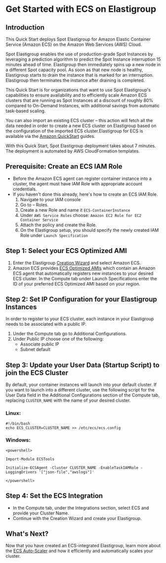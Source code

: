 # Get Started with ECS on Elastigroup

## Introduction

This Quick Start deploys Spot Elastigroup for Amazon Elastic Container Service (Amazon ECS) on the Amazon Web Services (AWS) Cloud.

Spot Elastigroup enables the use of production-grade Spot Instances by leveraging a prediction algorithm to predict the Spot Instance interruption 15 minutes ahead of time. Elastigroup then immediately spins up a new node in a different Spot capacity pool. As soon as that new node is healthy, Elastigroup starts to drain the instance that is marked for an interruption. Elastigroup then terminates the instance after draining is completed.

This Quick Start is for organizations that want to use Spot Elastigroup's capabilities to ensure availability and to efficiently scale Amazon ECS clusters that are running as Spot Instances at a discount of roughly 80% compared to On-Demand Instances, with additional savings from automatic task-based scaling.

You can also import an existing ECS cluster – this action will fetch all the data needed in order to create a new ECS cluster on Elastigroup based on the configuration of the imported ECS cluster.Elastigroup for ECS is available via the [Amazon QuickStart](https://aws.amazon.com/quickstart/architecture/spotinst-elastigroup/) guides.

With this Quick Start, Spot Elastigroup deployment takes about 7 minutes. The deployment is automated by AWS CloudFormation templates.

## Prerequisite: Create an ECS IAM Role

- Before the Amazon ECS agent can register container instance into a cluster, the agent must have IAM Role with appropriate account credentials.
- If you haven't done this already, here's how to create an ECS IAM Role.
  1. Navigate to your IAM console
  2. Go to – Roles.
  3. Create a new Role and name it `ECS-ContainerInstance`
  4. Under `AWS Service Roles` choose: `Amazon EC2 Role for EC2 Container Service`
  5. Attach the policy and create the Role.
  6. On the Elastigroup setup, you should specify the newly created IAM Role under `Launch Specification`

## Step 1: Select your ECS Optimized AMI

1. Enter the Elastigroup [Creation Wizard](https://console.spotinst.com/#/aws/ec2/elastigroup/create/setup) and select Amazon ECS.
2. Amazon ECS provides [ECS Optimized AMIs](https://docs.aws.amazon.com/AmazonECS/latest/developerguide/launch_container_instance.html) which contain an Amazon ECS agent that automatically registers new instances to your desired ECS cluster. In the Compute tab under Launch Specifications enter the ID of your preferred ECS Optimized AMI based on your region.

## Step 2: Set IP Configuration for your Elastigroup Instances

In order to register to your ECS cluster, each instance in your Elastigroup needs to be associated with a public IP.

1. Under the Compute tab go to Additional Configurations.
2. Under Public IP choose one of the following:
   - Associate public IP
   - Subnet default

## Step 3: Update your User Data (Startup Script) to join the ECS Cluster

By default, your container instances will launch into your default cluster. If you want to launch into a different cluster, use the following script for the User Data field in the Additional Configurations section of the Compute tab, replacing `CLUSTER_NAME` with the name of your desired cluster.

### Linux:

```
#!/bin/bash
echo ECS_CLUSTER=CLUSTER_NAME >> /etc/ecs/ecs.config
```

### Windows:

```
<powershell>

Import-Module ECSTools

Initialize-ECSAgent -Cluster CLUSTER_NAME -EnableTaskIAMRole -LoggingDrivers '["json-file","awslogs"]'

</powershell>
```

## Step 4: Set the ECS Integration

- In the Compute tab, under the Integrations section, select ECS and provide your Cluster Name.
- Continue with the Creation Wizard and create your Elastigroup.

## What's Next?

Now that you have created an ECS-integrated Elastigroup, learn more about the [ECS Auto-Scaler](elastigroup/features/amazon-ecs/automatic-autoscaler-for-ecs.md) and how it efficiently and automatically scales your cluster.
